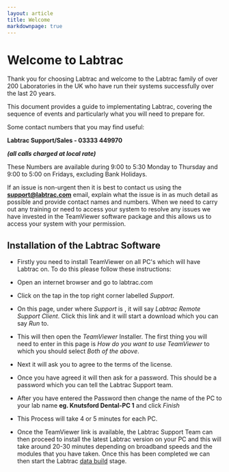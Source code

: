 ```yaml
---
layout: article
title: Welcome
markdownpage: true
---
```

# Welcome to Labtrac



Thank you for choosing Labtrac and welcome to the Labtrac family of over 200 Laboratories in the UK who have run their systems successfully over the last 20 years.


This document provides a guide to implementating Labtrac, covering the sequence of events and particularly what you will need to prepare for.


Some contact numbers that you may find useful:

**Labtrac Support/Sales - 03333 449970**

***(all calls charged at local rate)***


These Numbers are available during 9:00 to 5:30 Monday to Thursday and 9:00 to 5:00 on Fridays, excluding Bank Holidays.

If an issue is non-urgent then it is best to contact us using the **[support@labtrac.com](mailto:support@labtrac.com)** email, explain what the issue is in as much detail as possible and provide contact names and numbers.
When we need to carry out any training or need to access your system to resolve any issues we have invested in the TeamViewer software package and this allows us to access your system with your permission.

<a class="offset" name="#0.1"></a>

## Installation of the Labtrac Software


* Firstly you need to install TeamViewer on all PC's which will have Labtrac on. To do this please follow these instructions:



+ Open an internet browser and go to labtrac.com



* Click on the tap in the top right corner labelled *Support*.



+ On this page, under where *Support* is , it will say *Labtrac Remote Support Client*. Click this link and it will start a download which you can say *Run* to.



* This will then open the *TeamViewer* Installer. The first thing you will need to enter in this page is *How do you want to use TeamViewer* to which you should select *Both of the above*.


+ Next it will ask you to agree to the terms of the license.



+ Once you have agreed it will then ask for a password. This should be a password which you can tell the Labtrac Support team.



+ After you have entered the Password then change the name of the PC to your lab name **eg. Knutsford Dental-PC 1** and click *Finish*



* This Process will take 4 or 5 minutes for each PC.



* Once the TeamViewer link is available, the Labtrac Support Team can then proceed to install the latest Labtrac version on your PC and this will take around 20-30 minutes depending on broadband speeds and the modules that you have taken. Once this has been completed we can then start the Labtrac [data build](/documentation/getting-started) stage.
